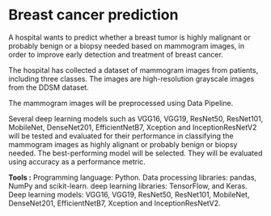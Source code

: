 # Breast cancer prediction

A hospital wants to predict whether a breast tumor is highly malignant or probably benign or a biopsy needed based on mammogram images, in order to improve early detection and treatment of breast cancer.

The hospital has collected a dataset of mammogram images from patients, including three classes. The images are high-resolution grayscale images from the DDSM dataset.

The mammogram images will be preprocessed using Data Pipeline.

Several deep learning models such as VGG16, VGG19, ResNet50, ResNet101, MobileNet, DenseNet201, EfficientNetB7, Xception and InceptionResNetV2 will be tested and evaluated for their performance in classifying the mammogram images as highly alignant or probably benign or biopsy needed. The best-performing model will be selected. They will be evaluated using accuracy as a performance metric.

**Tools :**
Programming language: Python.
Data processing  libraries: pandas, NumPy and scikit-learn.
deep learning libraries: TensorFlow, and Keras.
Deep learning models: VGG16, VGG19, ResNet50, ResNet101, MobileNet, DenseNet201, EfficientNetB7, Xception and InceptionResNetV2.

